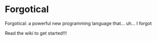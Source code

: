 # Forgotical
Forgotical: a powerful new programming language that... uh... I forgot

Read the wiki to get started!!!
